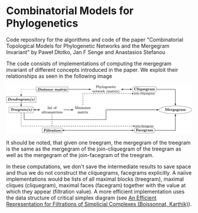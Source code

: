 # Combinatorial Models for Phylogenetics
 Code repository for the algorithms and code of the paper "Combinatorial Topological Models for Phylogenetic Networks and the Mergegram Invariant" by Paweł Dłotko, Jan F Senge and Anastasios Stefanou


The code consists of implementations of computing the mergegram invariant of different concepts introduced in the paper. We exploit their relationships as seen in the following image

![image](concepts_overview_connections.png)

It should be noted, that given one treegram, the mergegram of the treegram is the same as the mergegram of the join-cliquegram of the treegram as well as the mergegram of the join-facegram of the treegram. 

In these computations, we don't save the intermediate results to save space and thus we do not construct the cliquegrams, facegrams explicitly. A naiive implementations would be lists of all maximal blocks (treegram), maximal cliques (cliquegram), maximal faces (facegram) together with the value at which they appear (filtration value). A more efficient implementation uses the data structure of critical simplex diagram (see [An Efficient Representation for Filtrations of Simplicial Complexes (Boissonnat, Karthik)](https://arxiv.org/pdf/1607.08449)).
